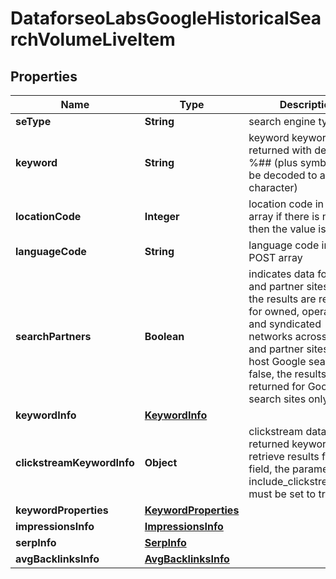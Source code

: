 

# DataforseoLabsGoogleHistoricalSearchVolumeLiveItem


## Properties

| Name | Type | Description | Notes |
|------------ | ------------- | ------------- | -------------|
|**seType** | **String** | search engine type |  [optional] |
|**keyword** | **String** | keyword keyword is returned with decoded %## (plus symbol ‘+’ will be decoded to a space character) |  [optional] |
|**locationCode** | **Integer** | location code in a POST array if there is no data, then the value is null |  [optional] |
|**languageCode** | **String** | language code in a POST array |  [optional] |
|**searchPartners** | **Boolean** | indicates data for Google and partner sites if true, the results are returned for owned, operated, and syndicated networks across Google and partner sites that host Google search; if false, the results are returned for Google search sites only |  [optional] |
|**keywordInfo** | [**KeywordInfo**](KeywordInfo.md) |  |  [optional] |
|**clickstreamKeywordInfo** | **Object** | clickstream data for the returned keyword to retrieve results for this field, the parameter include_clickstream_data must be set to true |  [optional] |
|**keywordProperties** | [**KeywordProperties**](KeywordProperties.md) |  |  [optional] |
|**impressionsInfo** | [**ImpressionsInfo**](ImpressionsInfo.md) |  |  [optional] |
|**serpInfo** | [**SerpInfo**](SerpInfo.md) |  |  [optional] |
|**avgBacklinksInfo** | [**AvgBacklinksInfo**](AvgBacklinksInfo.md) |  |  [optional] |



